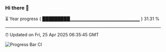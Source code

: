 ### Hi there 👋

⏳ Year progress { █████████▁▁▁▁▁▁▁▁▁▁▁▁▁▁▁▁▁▁▁▁▁ } 31.31 %

---

⏰ Updated on Fri, 25 Apr 2025 06:35:45 GMT

![Progress Bar CI](https://github.com/DhruviPatel157/GitHub-Actions-Demo/workflows/Progress%20Bar%20CI/badge.svg)

